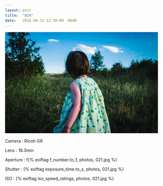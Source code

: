 ```yaml
---
layout: post
title:  "024"
date:   2016-08-15 12:30:00 -0600
---
```


![024](/photos/024.jpg)

Camera
: Ricoh GR

Lens
: 18.3mm

Aperture
: f{% exiftag f_number.to_f, photos, 021.jpg %}

Shutter
: {% exiftag exposure_time.to_s, photos, 021.jpg %}

ISO
: {% exiftag iso_speed_ratings, photos, 021.jpg %}
